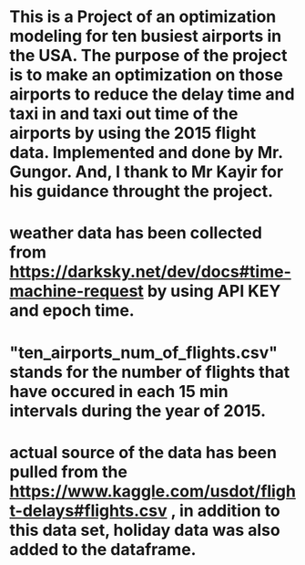 # This is a Project of an optimization modeling for ten busiest airports in the USA. The purpose of the project is to make an optimization on those airports to reduce the delay time and taxi in and taxi out time of the airports by using the 2015 flight data. Implemented and done by Mr. Gungor. And, I thank to Mr Kayir for his guidance throught the project.

# weather data has been collected from https://darksky.net/dev/docs#time-machine-request by using API KEY and epoch time.

# "ten_airports_num_of_flights.csv" stands for the number of flights that have occured in each 15 min intervals during the year of 2015.

# actual source of the data has been pulled from the https://www.kaggle.com/usdot/flight-delays#flights.csv , in addition to this data set, holiday data was also added to the dataframe.
